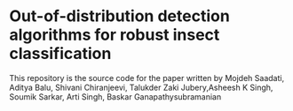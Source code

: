 # Out-of-distribution detection algorithms for robust insect classification
This repository is the source code for the paper written by Mojdeh Saadati, Aditya Balu, Shivani Chiranjeevi, Talukder Zaki Jubery,Asheesh K Singh, Soumik Sarkar,  Arti Singh, Baskar Ganapathysubramanian
